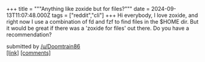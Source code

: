 +++
title = """Anything like zoxide but for files?"""
date = 2024-09-13T11:07:48.000Z
tags = ["reddit","cli"]
+++
Hi everybody, I love zoxide, and right now I use a combination of fd and fzf to find files in the $HOME dir. But it would be great if there was a 'zoxide for files' out there. Do you have a recommendation?

submitted by [/u/Doomtrain86](https://www.reddit.com/user/Doomtrain86)  
[\[link\]](https://www.reddit.com/r/commandline/comments/1ffs0rw/anything_like_zoxide_but_for_files/) [\[comments\]](https://www.reddit.com/r/commandline/comments/1ffs0rw/anything_like_zoxide_but_for_files/)
